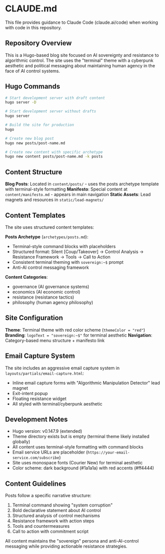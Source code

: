 # CLAUDE.md

This file provides guidance to Claude Code (claude.ai/code) when working with code in this repository.

## Repository Overview

This is a Hugo-based blog site focused on AI sovereignty and resistance to algorithmic control. The site uses the "terminal" theme with a cyberpunk aesthetic and political messaging about maintaining human agency in the face of AI control systems.

## Hugo Commands

```bash
# Start development server with draft content
hugo server -D

# Start development server without drafts
hugo server

# Build the site for production
hugo

# Create new blog post
hugo new posts/post-name.md

# Create new content with specific archetype
hugo new content posts/post-name.md -k posts
```

## Content Structure

**Blog Posts**: Located in `content/posts/` - uses the posts archetype template with terminal-style formatting
**Manifesto**: Special content at `content/manifesto.md` - appears in main navigation
**Static Assets**: Lead magnets and resources in `static/lead-magnets/`

## Content Templates

The site uses structured content templates:

**Posts Archetype** (`archetypes/posts.md`):
- Terminal-style command blocks with placeholders
- Structured format: Silent [Coup/Takeover] → Control Analysis → Resistance Framework → Tools → Call to Action
- Consistent terminal theming with `sovereign:~$` prompt
- Anti-AI control messaging framework

**Content Categories**:
- governance (AI governance systems)
- economics (AI economic control)
- resistance (resistance tactics)
- philosophy (human agency philosophy)

## Site Configuration

**Theme**: Terminal theme with red color scheme (`themeColor = "red"`)
**Branding**: `logoText = "sovereign:~$"` for terminal aesthetic
**Navigation**: Category-based menu structure + manifesto link

## Email Capture System

The site includes an aggressive email capture system in `layouts/partials/email-capture.html`:
- Inline email capture forms with "Algorithmic Manipulation Detector" lead magnet
- Exit-intent popup
- Floating resistance widget
- All styled with terminal/cyberpunk aesthetic

## Development Notes

- Hugo version: v0.147.9 (extended)
- Theme directory exists but is empty (terminal theme likely installed globally)
- All content uses terminal-style formatting with command blocks
- Email service URLs are placeholder (`https://your-email-service.com/subscribe`)
- Site uses monospace fonts (Courier New) for terminal aesthetic
- Color scheme: dark background (#1a1a1a) with red accents (#ff4444)

## Content Guidelines

Posts follow a specific narrative structure:
1. Terminal command showing "system corruption"
2. Bold declarative statement about AI control
3. Structured analysis of control mechanisms
4. Resistance framework with action steps
5. Tools and countermeasures
6. Call to action with commitment script

All content maintains the "sovereign" persona and anti-AI-control messaging while providing actionable resistance strategies.